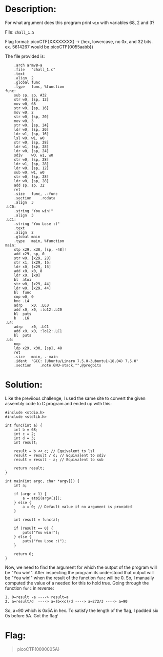 # Description: 
For what argument does this program print `win` with variables 68, 2 and 3? 

File: `chall_1.S` 

Flag format: picoCTF{XXXXXXXX} -> (hex, lowercase, no 0x, and 32 bits. ex. 5614267 would be picoCTF{0055aabb})

The file provided is:
```
	.arch armv8-a
	.file	"chall_1.c"
	.text
	.align	2
	.global	func
	.type	func, %function
func:
	sub	sp, sp, #32
	str	w0, [sp, 12]
	mov	w0, 68
	str	w0, [sp, 16]
	mov	w0, 2
	str	w0, [sp, 20]
	mov	w0, 3
	str	w0, [sp, 24]
	ldr	w0, [sp, 20]
	ldr	w1, [sp, 16]
	lsl	w0, w1, w0
	str	w0, [sp, 28]
	ldr	w1, [sp, 28]
	ldr	w0, [sp, 24]
	sdiv	w0, w1, w0
	str	w0, [sp, 28]
	ldr	w1, [sp, 28]
	ldr	w0, [sp, 12]
	sub	w0, w1, w0
	str	w0, [sp, 28]
	ldr	w0, [sp, 28]
	add	sp, sp, 32
	ret
	.size	func, .-func
	.section	.rodata
	.align	3
.LC0:
	.string	"You win!"
	.align	3
.LC1:
	.string	"You Lose :("
	.text
	.align	2
	.global	main
	.type	main, %function
main:
	stp	x29, x30, [sp, -48]!
	add	x29, sp, 0
	str	w0, [x29, 28]
	str	x1, [x29, 16]
	ldr	x0, [x29, 16]
	add	x0, x0, 8
	ldr	x0, [x0]
	bl	atoi
	str	w0, [x29, 44]
	ldr	w0, [x29, 44]
	bl	func
	cmp	w0, 0
	bne	.L4
	adrp	x0, .LC0
	add	x0, x0, :lo12:.LC0
	bl	puts
	b	.L6
.L4:
	adrp	x0, .LC1
	add	x0, x0, :lo12:.LC1
	bl	puts
.L6:
	nop
	ldp	x29, x30, [sp], 48
	ret
	.size	main, .-main
	.ident	"GCC: (Ubuntu/Linaro 7.5.0-3ubuntu1~18.04) 7.5.0"
	.section	.note.GNU-stack,"",@progbits
```
# Solution:
Like the previious challenge, I used the same site to convert the given assembly code to C program and ended up with this:
```
#include <stdio.h>
#include <stdlib.h>

int func(int a) {
    int b = 68;
    int c = 2;
    int d = 3;
    int result;

    result = b << c; // Equivalent to lsl
    result = result / d; // Equivalent to sdiv
    result = result - a; // Equivalent to sub

    return result;
}

int main(int argc, char *argv[]) {
    int a;

    if (argc > 1) {
        a = atoi(argv[1]);
    } else {
        a = 0; // Default value if no argument is provided
    }

    int result = func(a);
    
    if (result == 0) {
        puts("You win!");
    } else {
        puts("You Lose :(");
    }

    return 0;
}
```
Now, we need to find the argument for which the output of the program will be "You win!". After inspecting the program its understood that output will be "You win!" when the result of the function `func` will be 0. So, I manually computed the value of a needed for this to hold true.
Going through the function `func` in reverse:
```
1. 0=result -a ----> result=a
2. a=result/d  ----> a=(b<<c)/d ----> a=272/3 ----> a=90
```
So, a=90 which is 0x5A in hex. To satisfy the length of the flag, I padded six 0s before 5A. Got the flag!

# Flag:
>picoCTF{0000005A}
